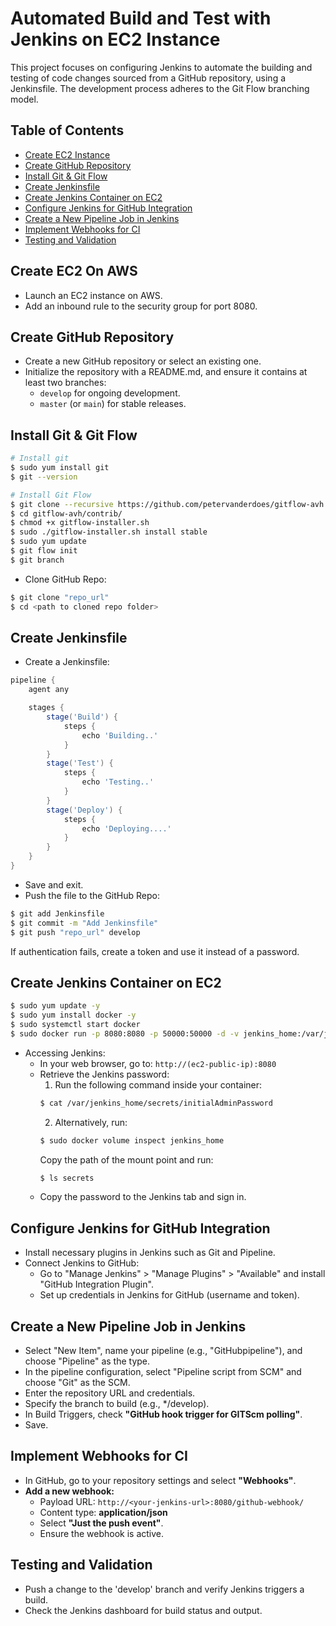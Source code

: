 # Automated Build and Test with Jenkins on EC2 Instance

This project focuses on configuring Jenkins to automate the building and testing of code changes sourced from a GitHub repository, using a Jenkinsfile. The development process adheres to the Git Flow branching model.

## Table of Contents
- [Create EC2 Instance](#create-ec2-on-aws)
- [Create GitHub Repository](#create-github-repository)
- [Install Git & Git Flow](#install-git--git-flow)
- [Create Jenkinsfile](#create-jenkinsfile)
- [Create Jenkins Container on EC2](#create-jenkins-container-on-ec2)
- [Configure Jenkins for GitHub Integration](#configure-jenkins-for-github-integration)
- [Create a New Pipeline Job in Jenkins](#create-a-new-pipeline-job-in-jenkins)
- [Implement Webhooks for CI](#implement-webhooks-for-ci)
- [Testing and Validation](#testing-and-validation)

## Create EC2 On AWS
- Launch an EC2 instance on AWS.
- Add an inbound rule to the security group for port 8080.

## Create GitHub Repository
- Create a new GitHub repository or select an existing one.
- Initialize the repository with a README.md, and ensure it contains at least two branches:
    - `develop` for ongoing development.
    - `master` (or `main`) for stable releases.

## Install Git & Git Flow
```bash
# Install git
$ sudo yum install git
$ git --version

# Install Git Flow
$ git clone --recursive https://github.com/petervanderdoes/gitflow-avh.git
$ cd gitflow-avh/contrib/
$ chmod +x gitflow-installer.sh
$ sudo ./gitflow-installer.sh install stable
$ sudo yum update
$ git flow init
$ git branch
```
- Clone GitHub Repo:
```bash
$ git clone "repo_url"
$ cd <path to cloned repo folder>
```

## Create Jenkinsfile
- Create a Jenkinsfile:
```groovy
pipeline {
    agent any

    stages {
        stage('Build') {
            steps {
                echo 'Building..'
            }
        }
        stage('Test') {
            steps {
                echo 'Testing..'
            }
        }
        stage('Deploy') {
            steps {
                echo 'Deploying....'
            }
        }
    }
}
```
- Save and exit.
- Push the file to the GitHub Repo:
```bash
$ git add Jenkinsfile
$ git commit -m "Add Jenkinsfile"
$ git push "repo_url" develop
```
If authentication fails, create a token and use it instead of a password.

## Create Jenkins Container on EC2
```bash
$ sudo yum update -y
$ sudo yum install docker -y
$ sudo systemctl start docker
$ sudo docker run -p 8080:8080 -p 50000:50000 -d -v jenkins_home:/var/jenkins_home jenkins/jenkins:lts
```
- Accessing Jenkins:
    - In your web browser, go to: `http://(ec2-public-ip):8080`
    - Retrieve the Jenkins password:
        1. Run the following command inside your container:
        ```bash
        $ cat /var/jenkins_home/secrets/initialAdminPassword
        ```
        2. Alternatively, run:
        ```bash
        $ sudo docker volume inspect jenkins_home
        ```
        Copy the path of the mount point and run:
        ```bash
        $ ls secrets
        ```
    - Copy the password to the Jenkins tab and sign in.

## Configure Jenkins for GitHub Integration
- Install necessary plugins in Jenkins such as Git and Pipeline.
- Connect Jenkins to GitHub:
    - Go to "Manage Jenkins" > "Manage Plugins" > "Available" and install "GitHub Integration Plugin".
    - Set up credentials in Jenkins for GitHub (username and token).

## Create a New Pipeline Job in Jenkins
- Select "New Item", name your pipeline (e.g., "GitHubpipeline"), and choose "Pipeline" as the type.
- In the pipeline configuration, select "Pipeline script from SCM" and choose "Git" as the SCM.
- Enter the repository URL and credentials.
- Specify the branch to build (e.g., */develop).
- In Build Triggers, check **"GitHub hook trigger for GITScm polling"**.
- Save.

## Implement Webhooks for CI
- In GitHub, go to your repository settings and select **"Webhooks"**.
- **Add a new webhook:**
    - Payload URL: `http://<your-jenkins-url>:8080/github-webhook/`
    - Content type: **application/json**
    - Select **"Just the push event"**.
    - Ensure the webhook is active.

## Testing and Validation
- Push a change to the 'develop' branch and verify Jenkins triggers a build.
- Check the Jenkins dashboard for build status and output.
```
      
